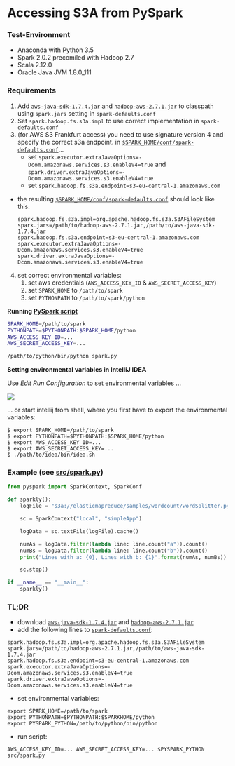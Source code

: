 # Accessing S3A from PySpark

### Test-Environment

- Anaconda with Python 3.5
- Spark 2.0.2 precomiled with Hadoop 2.7
- Scala 2.12.0
- Oracle Java JVM 1.8.0_111

### Requirements

1. Add [`aws-java-sdk-1.7.4.jar`](http://mvnrepository.com/artifact/com.amazonaws/aws-java-sdk/1.7.4) and [`hadoop-aws-2.7.1.jar`](http://mvnrepository.com/artifact/org.apache.hadoop/hadoop-aws/2.7.1) to classpath using `spark.jars` setting in `spark-defaults.conf`
2. Set `spark.hadoop.fs.s3a.impl` to use correct implementation in `spark-defaults.conf` 
3. (for AWS S3 Frankfurt access) you need to use signature version 4 and specify the correct s3a endpoint. in [`$SPARK_HOME/conf/spark-defaults.conf`](../resources/spark-defaults.conf)...
    - set `spark.executor.extraJavaOptions=-Dcom.amazonaws.services.s3.enableV4=true` and `spark.driver.extraJavaOptions=-Dcom.amazonaws.services.s3.enableV4=true`
    - set `spark.hadoop.fs.s3a.endpoint=s3-eu-central-1.amazonaws.com`
- the resulting [`$SPARK_HOME/conf/spark-defaults.conf`](../resources/spark-defaults.conf) should look like this: 

  ```
  spark.hadoop.fs.s3a.impl=org.apache.hadoop.fs.s3a.S3AFileSystem
  spark.jars=/path/to/hadoop-aws-2.7.1.jar,/path/to/aws-java-sdk-1.7.4.jar
  spark.hadoop.fs.s3a.endpoint=s3-eu-central-1.amazonaws.com
  spark.executor.extraJavaOptions=-Dcom.amazonaws.services.s3.enableV4=true
  spark.driver.extraJavaOptions=-Dcom.amazonaws.services.s3.enableV4=true
  ```
4. set correct environmental variables:        
    1. set aws credentials (`AWS_ACCESS_KEY_ID` & `AWS_SECRET_ACCESS_KEY`)  
    2. set `SPARK_HOME` to `/path/to/spark`
    3. set `PYTHONPATH` to `/path/to/spark/python`
    
__Running [PySpark script](src/spark.py)__

```bash
SPARK_HOME=/path/to/spark
PYTHONPATH=$PYTHONPATH:$SPARK_HOME/python
AWS_ACCESS_KEY_ID=...
AWS_SECRET_ACCESS_KEY=...

/path/to/python/bin/python spark.py
```

__Setting environmental variables in IntelliJ IDEA__
    
Use _Edit Run Configuration_ to set environmental variables ...

![](img/pyspark_idea_run_conf.png)
 
... or start intellij from shell, where you first have to export the environmental variables:
    
```
$ export SPARK_HOME=/path/to/spark
$ export PYTHONPATH=$PYTHONPATH:$SPARK_HOME/python
$ export AWS_ACCESS_KEY_ID=...
$ export AWS_SECRET_ACCESS_KEY=...
$ ./path/to/idea/bin/idea.sh
```

### Example (see [src/spark.py](src/spark.py))

```python
from pyspark import SparkContext, SparkConf

def sparkly():
    logFile = "s3a://elasticmapreduce/samples/wordcount/wordSplitter.py"

    sc = SparkContext("local", "simpleApp")     

    logData = sc.textFile(logFile).cache()

    numAs = logData.filter(lambda line: line.count("a")).count()
    numBs = logData.filter(lambda line: line.count("b")).count()
    print("Lines with a: {0}, Lines with b: {1}".format(numAs, numBs))

    sc.stop()

if __name__ == "__main__":
    sparkly()
```

### TL;DR

- download [`aws-java-sdk-1.7.4.jar`](http://mvnrepository.com/artifact/com.amazonaws/aws-java-sdk/1.7.4) and [`hadoop-aws-2.7.1.jar`](http://mvnrepository.com/artifact/org.apache.hadoop/hadoop-aws/2.7.1) 
- add the following lines to [`spark-defaults.conf`](../resources/spark-defaults.conf):

```
spark.hadoop.fs.s3a.impl=org.apache.hadoop.fs.s3a.S3AFileSystem
spark.jars=/path/to/hadoop-aws-2.7.1.jar,/path/to/aws-java-sdk-1.7.4.jar
spark.hadoop.fs.s3a.endpoint=s3-eu-central-1.amazonaws.com
spark.executor.extraJavaOptions=-Dcom.amazonaws.services.s3.enableV4=true
spark.driver.extraJavaOptions=-Dcom.amazonaws.services.s3.enableV4=true
```

<!--
- add the following to `$HADOOP_CONF_DIR/core-site.xml`:

``` xml
<configuration>

    <property>
        <name>fs.s3a.endpoint</name>
        <value>s3.eu-central-1.amazonaws.com</value>
    </property>

</configuration>
```
-->

- set environmental variables:

```
export SPARK_HOME=/path/to/spark
export PYTHONPATH=$PYTHONPATH:$SPARKHOME/python
export PYSPARK_PYTHON=/path/to/python/bin/python
```

- run script:

`AWS_ACCESS_KEY_ID=... AWS_SECRET_ACCESS_KEY=... $PYSPARK_PYTHON src/spark.py`
